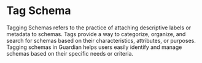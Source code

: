 # Tag Schema

Tagging Schemas refers to the practice of attaching descriptive labels or metadata to schemas. Tags provide a way to categorize, organize, and search for schemas based on their characteristics, attributes, or purposes. Tagging schemas in Guardian helps users easily identify and manage schemas based on their specific needs or criteria.
